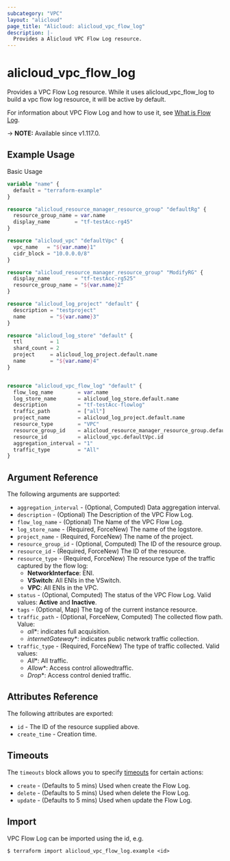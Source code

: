```yaml
---
subcategory: "VPC"
layout: "alicloud"
page_title: "Alicloud: alicloud_vpc_flow_log"
description: |-
  Provides a Alicloud VPC Flow Log resource.
---
```


# alicloud_vpc_flow_log

Provides a VPC Flow Log resource. While it uses alicloud_vpc_flow_log to build a vpc flow log resource, it will be active by default.

For information about VPC Flow Log and how to use it, see [What is Flow Log](https://www.alibabacloud.com/help/en/virtual-private-cloud/latest/flow-logs-overview).

-> **NOTE:** Available since v1.117.0.

## Example Usage

Basic Usage

```terraform
variable "name" {
  default = "terraform-example"
}

resource "alicloud_resource_manager_resource_group" "defaultRg" {
  resource_group_name = var.name
  display_name        = "tf-testAcc-rg45"
}

resource "alicloud_vpc" "defaultVpc" {
  vpc_name   = "${var.name}1"
  cidr_block = "10.0.0.0/8"
}

resource "alicloud_resource_manager_resource_group" "ModifyRG" {
  display_name        = "tf-testAcc-rg525"
  resource_group_name = "${var.name}2"
}

resource "alicloud_log_project" "default" {
  description = "testproject"
  name        = "${var.name}3"
}

resource "alicloud_log_store" "default" {
  ttl         = 1
  shard_count = 2
  project     = alicloud_log_project.default.name
  name        = "${var.name}4"
}


resource "alicloud_vpc_flow_log" "default" {
  flow_log_name        = var.name
  log_store_name       = alicloud_log_store.default.name
  description          = "tf-testAcc-flowlog"
  traffic_path         = ["all"]
  project_name         = alicloud_log_project.default.name
  resource_type        = "VPC"
  resource_group_id    = alicloud_resource_manager_resource_group.defaultRg.id
  resource_id          = alicloud_vpc.defaultVpc.id
  aggregation_interval = "1"
  traffic_type         = "All"
}
```

## Argument Reference

The following arguments are supported:
* `aggregation_interval` - (Optional, Computed) Data aggregation interval.
* `description` - (Optional) The Description of the VPC Flow Log.
* `flow_log_name` - (Optional) The Name of the VPC Flow Log.
* `log_store_name` - (Required, ForceNew) The name of the logstore.
* `project_name` - (Required, ForceNew) The name of the project.
* `resource_group_id` - (Optional, Computed) The ID of the resource group.
* `resource_id` - (Required, ForceNew) The ID of the resource.
* `resource_type` - (Required, ForceNew) The resource type of the traffic captured by the flow log:
  - **NetworkInterface**: ENI.
  - **VSwitch**: All ENIs in the VSwitch.
  - **VPC**: All ENIs in the VPC.
* `status` - (Optional, Computed) The status of the VPC Flow Log. Valid values: **Active** and **Inactive**.
* `tags` - (Optional, Map) The tag of the current instance resource.
* `traffic_path` - (Optional, ForceNew, Computed) The collected flow path. Value:
  - *all**: indicates full acquisition.
  - *internetGateway**: indicates public network traffic collection.
* `traffic_type` - (Required, ForceNew) The type of traffic collected. Valid values:
  - *All**: All traffic.
  - *Allow**: Access control allowedtraffic.
  - *Drop**: Access control denied traffic.

## Attributes Reference

The following attributes are exported:
* `id` - The ID of the resource supplied above.
* `create_time` - Creation time.

## Timeouts

The `timeouts` block allows you to specify [timeouts](https://www.terraform.io/docs/configuration-0-11/resources.html#timeouts) for certain actions:
* `create` - (Defaults to 5 mins) Used when create the Flow Log.
* `delete` - (Defaults to 5 mins) Used when delete the Flow Log.
* `update` - (Defaults to 5 mins) Used when update the Flow Log.

## Import

VPC Flow Log can be imported using the id, e.g.

```shell
$ terraform import alicloud_vpc_flow_log.example <id>
```